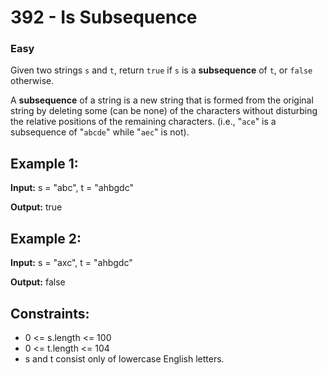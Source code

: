 # 392 - Is Subsequence
### Easy

Given two strings ```s``` and ```t```, return ```true``` if ```s``` is a **subsequence** of ```t```, or ```false``` otherwise.

A **subsequence** of a string is a new string that is formed from the original string by deleting some (can be none) of the characters without disturbing the relative positions of the remaining characters. (i.e., "```ace```" is a subsequence of "```abcde```" while "```aec```" is not).

 

## Example 1:

**Input:** s = "abc", t = "ahbgdc"

**Output:** true

## Example 2:

**Input:** s = "axc", t = "ahbgdc"

**Output:** false

 

## Constraints:

 - 0 <= s.length <= 100
 - 0 <= t.length <= 104
 - s and t consist only of lowercase English letters.

